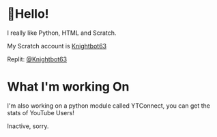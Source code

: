 # 👋Hello!
I really like Python, HTML and Scratch.

My Scratch account is [Knightbot63](https://scratch.mit.edu/users/Knightbot63)

Replit: [@Knightbot63](https://replit.com/@Knightbot63)

# What I'm working On
I'm also working on a python module called YTConnect, you can get the stats of YouTube Users!

Inactive, sorry.
